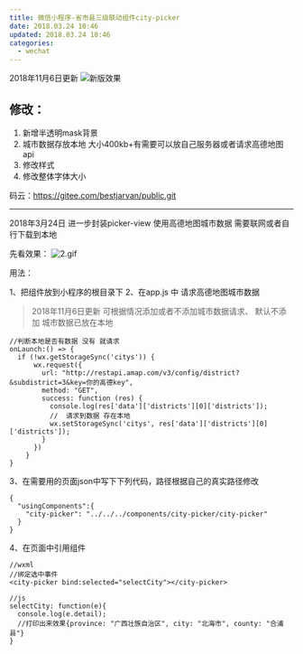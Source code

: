 ```yaml
---
title: 微信小程序-省市县三级联动组件city-picker
date: 2018.03.24 10:46
updated: 2018.03.24 10:46
categories: 
  - wechat
---
```


2018年11月6日更新
![新版效果](https://yahuiimg.oss-cn-hangzhou.aliyuncs.com/202201171421576.gif)

## 修改：
  1. 新增半透明mask背景
  2. 城市数据存放本地 大小400kb+有需要可以放自己服务器或者请求高德地图api
  3. 修改样式
  4. 修改整体字体大小
<!-- more -->
码云：https://gitee.com/bestjarvan/public.git

***
2018年3月24日
进一步封装picker-view  使用高德地图城市数据 需要联网或者自行下载到本地

先看效果：
![2.gif](https://yahuiimg.oss-cn-hangzhou.aliyuncs.com/202201171444152.gif)



用法：

1、把组件放到小程序的根目录下
2、在app.js 中 请求高德地图城市数据
>2018年11月6日更新  可根据情况添加或者不添加城市数据请求、 默认不添加 城市数据已放在本地
```
//判断本地是否有数据 没有 就请求
onLaunch:() => {
  if (!wx.getStorageSync('citys')) {
      wx.request({
        url: "http://restapi.amap.com/v3/config/district?&subdistrict=3&key=你的高德key",
        method: "GET",
        success: function (res) {
          console.log(res['data']['districts'][0]['districts']);
          //  请求到数据 存在本地
          wx.setStorageSync('citys', res['data']['districts'][0]['districts']);
        }
      })
    }
}
```
3、在需要用的页面json中写下下列代码，路径根据自己的真实路径修改
```
{
  "usingComponents":{
    "city-picker": "../../../components/city-picker/city-picker"
  }
}
```
4、在页面中引用组件
```
//wxml
//绑定选中事件
<city-picker bind:selected="selectCity"></city-picker>

//js
selectCity: function(e){
  console.log(e.detail);
  //打印出来效果{province: "广西壮族自治区", city: "北海市", county: "合浦县"}
}
```